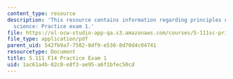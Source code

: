 ```yaml
---
content_type: resource
description: 'This resource contains information regarding principles of chemical
  science: Practice exam 1.'
file: https://ol-ocw-studio-app-qa.s3.amazonaws.com/courses/5-111sc-principles-of-chemical-science-fall-2014/1ac61a4b82c0e8f3ae95a6f1bfec50cd_MIT5_111F14_PractExam1.pdf
file_type: application/pdf
parent_uid: 542fb9a7-7582-8df9-e538-8d70d4c04741
resourcetype: Document
title: 5.111 F14 Practice Exam 1
uid: 1ac61a4b-82c0-e8f3-ae95-a6f1bfec50cd
---
```

